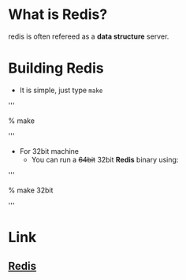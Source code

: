 # What is Redis?

redis is often refereed as a **data structure** server.

# Building Redis

* It is simple, just type `make`

'''

% make

'''

* For 32bit machine
	* You can run a ~~64bit~~ 32bit **Redis** binary using:

'''

% make 32bit

'''

# Link

[Redis](http://redis.io)
--------------------------

